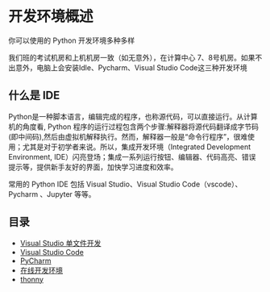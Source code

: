 # 开发环境概述

你可以使用的 Python 开发环境多种多样

我们班的考试机房和上机机房一致（如无意外），在计算中心 7、8号机房。如果不出意外，电脑上会安装Idle、Pycharm、Visual Studio Code这三种开发环境

## 什么是 IDE

Python是一种脚本语言，编辑完成的程序，也称源代码，可以直接运行。从计算机的角度看, Python 程序的运行过程包含两个步骤:解释器将源代码翻译成字节码(即中间码),然后由虚拟机解释执行。然而，解释器一般是“命令行程序”，很难使用；尤其是对于初学者来说。所以，集成开发环境（Integrated Development Environment, IDE）闪亮登场；集成一系列运行按钮、编辑器、代码高亮、错误提示等，提供新手友好的界面，加快学习进度和效率。

常用的 Python IDE 包括 Visual Studio、Visual Studio Code（vscode）、Pycharm 、Jupyter 等等。

## 目录

- [Visual Studio 单文件开发](./vs)
- [Visual Studio Code](./vscode)
- [PyCharm](./pycharm)
- [在线开发环境](./online)
- [thonny](./thonny)